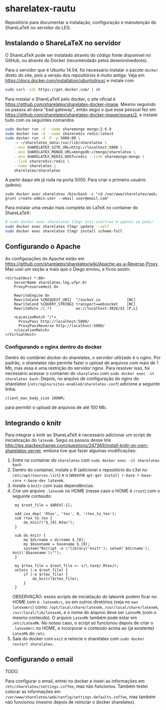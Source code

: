# sharelatex-rautu

Repositório para documentar a instalação, configuração e manutenção do
ShareLaTeX no servidor do LEG. 

## Instalando o ShareLaTeX no servidor

O ShareLaTeX pode ser instalado através do código fonte disponível no
GitHub, ou através do Docker (recomendado pelos desenvolvedores).

Para o servidor que é Ubuntu 14.04, foi necessário instalar o pacote
`docker` direto do site, pois a versão dos repositórios é muito antiga.
Veja em https://docs.docker.com/installation/ubuntulinux/ e instale com

```sh
sudo curl -sSL https://get.docker.com/ | sh
```

Para instalar o ShareLaTeX pelo docker, o site oficial é
https://github.com/sharelatex/sharelatex-docker-image. Mesmo seguindo os
passos ali dava "bad gateway", então segui o que esse pessoal fez em
https://github.com/sharelatex/sharelatex-docker-image/issues/2, e
instalei tudo com os seguintes comandos

```sh
sudo docker run -d --name sharemongo mongo:2.6.9
sudo docker run -d --name shareredis redis:latest
sudo docker run -d -P -p 5000:80 \
    -v ~/sharelatex_data:/var/lib/sharelatex \
    --env SHARELATEX_SITE_URL=http://localhost:5000 \
    --env SHARELATEX_MONGO_URL=mongodb://mongo/sharelatex \
    --env SHARELATEX_REDIS_HOST=redis --link sharemongo:mongo \
    --link shareredis:redis \
    --name sharelatex \
    sharelatex/sharelatex
```

A partir daqui ele já roda na porta 5000. Para criar o primeiro usuário
(admin):

```{r}
sudo docker exec sharelatex /bin/bash -c "cd /var/www/sharelatex/web; grunt create-admin-user --email user@email.com"
```

Para instalar uma vesão mais completa do LaTeX no container do
ShareLaTeX:

```sh
# sudo docker exec sharelatex tlmgr init-usertree # apenas se pedir
sudo docker exec sharelatex tlmgr update --self
sudo docker exec sharelatex tlmgr install scheme-full
```

## Configurando o Apache

As configurações do Apache estão em
https://github.com/sharelatex/sharelatex/wiki/Apache-as-a-Reverse-Proxy. Mas
usei um seção a mais que o Diego enviou, e ficou assim:

```
<VirtualHost *:80>
    ServerName sharelatex.leg.ufpr.br
    ProxyPreserveHost On

    RewriteEngine On
    RewriteCond %{REQUEST_URI}  ^/socket.io            [NC]
    RewriteCond %{QUERY_STRING} transport=websocket    [NC]
    RewriteRule /(.*)           ws://localhost:3026/$1 [P,L]

    <LocationMatch "/">
      ProxyPass http://localhost:5000/
      ProxyPassReverse http://localhost:5000/
    </LocationMatch>
</VirtualHost>
```

### Configurando o nginx dentro do docker

Dentro do contâiner docker do sharelatex, o servidor utilizado é o
nginx. Por padrão, o sharelatex não permite fazer o upload de arquivos
com mais de 1 Mb, mas essa é uma restrição do servidor nginx. Para
resolver isso, foi necessário acessar o container do `sharelatex` com
`sudo docker exec -it sharelatex bash`. Depois, no arquivo de
configuração do nginx do sharelatex
(`/etc/nginx/sites-enabled/sharelatex.conf`) adicione a seguinte linha:

```
client_max_body_size 1000M;
```

para permitir o upload de arquivos de até 100 Mb.

## Integrando o knitr

Para integrar o knitr ao ShareLaTeX é necessário adicionar um script de
inicialização do `latexmk`. Segui os passos desse link
http://tex.stackexchange.com/questions/247369/install-knitr-on-own-sharelatex-server,
embora tive que fazer algumas modificações:

1. Entre no container do `sharelatex` com `sudo docker exec -it
   sharelatex bash`
2. Dentro do container, instale o R (adicionei o repositório do c3sl no
   `/etc/apt/sources.list`) e o latexmk `apt-get install r-base
   r-base-core r-base-dev latexmk`.
3. Instale o `knitr` com suas dependências.
4. Crie um arquivo `.latexmk` no HOME (nesse caso o HOME é `/root`) com
   o seguinte conteúdo:
   ```
	my $root_file = $ARGV[-1];
	
	add_cus_dep( 'Rtex', 'tex', 0, 'rtex_to_tex');
	sub rtex_to_tex {
		do_knitr("$_[0].Rtex");
	}
	
	sub do_knitr {
		my $dirname = dirname $_[0];
		my $basename = basename $_[0];
		system("Rscript -e \"library('knitr'); setwd('$dirname'); knit('$basename')\"");
	}
	
	my $rtex_file = $root_file =~ s/\.tex$/.Rtex/r;
	unless (-e $root_file) {
		if (-e $rtex_file) {
			do_knitr($rtex_file);
		}
	}
	```
	OBSERVAÇÃO: esses scripts de inicialiação do latexmk podem ficar no HOME
	com o `.latexmkrc`, ou em outros diretórios (veja no `man latexmkrc`)
	como: `/opt/local/share/latexmk`, `/usr/local/share/latexmk`,
	`/usr/local/lib/latexmk`, e o nome do arquivo deve ser `LatexMk` (com o
	mesmo conteúdo). O arquivo `LatexMk` também pode estar em
	`/etc/LatexMk`. No nosso caso, o script só funcionou depois de criar o
	`.latexmkrc` no HOME, e incorporar o conteúdo acima ao (já existente)
	`LatexMk` do `/etc`.
5. Saia do docker com `exit` e reinicie o sharelatex com `sudo docker restart sharelatex`.

## Configurando o email

TODO.

Para configurar o email, entrei no docker e inseri as informações em
`/etc/sharelatex/settings.coffee`, mas não funcionou. Também testei
colocar as informações em
`/var/www/sharelatex/web/config/settings.defaults.coffee`, mas também
não funcionou (mesmo depois de reiniciar o docker sharelatex).
